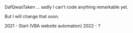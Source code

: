 DafQwasTaken ... sadly
I can't code anything remarkable yet.

But I will change that soon.

2021 - Start (VBA website automation)
2022 - ?

